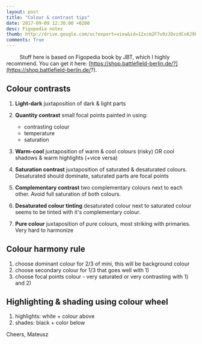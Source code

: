 ```yaml
---
layout: post
title: "Colour & contrast tips"
date: 2017-09-09 12:30:00 +0200
desc: Figopedia notes
thumb: http://drive.google.com/uc?export=view&id=12xcm2F7u9zJDvzdCo8J9bCqers-TgaGE
comments: True
---
```



&nbsp;&nbsp;&nbsp;&nbsp;&nbsp;&nbsp;&nbsp;&nbsp;
Stuff here is based on Figopedia book by JBT, which I highly recommend. You can get it here: [https://shop.battlefield-berlin.de/?](https://shop.battlefield-berlin.de/?).

## Colour contrasts

1. __Light-dark__
	juxtaposition of dark & light parts

2. __Quantity contrast__
	small focal points painted in using: 
	- contrasting colour
	- temperature
	- saturation

3. __Warm-cool__
	juxtaposition of warm & cool colours (risky) OR cool shadows & warm highlights (+vice versa)

4. __Saturation contrast__
	juxtaposition of saturated & desaturated colours. Desaturated should dominate, saturated parts are focal points

5. __Complementary contrast__
	two complementary colours next to each other. Avoid full saturation of both colours.

6. __Desaturated colour tinting__
	desaturated colour next to saturated colour seems to be tinted with it's complementary colour.

7. __Pure colour__
	juxtaposition of pure colours, most striking with primaries. Very hard to harmonize

## Colour harmony rule

1. choose dominant colour for 2/3 of mini, this will be background colour
2. choose secondary colour for 1/3 that goes well with 1)
3. choose focal points colour - very saturated or very contrasting with 1) and 2)

## Highlighting & shading using colour wheel

1. highlights: white + colour above
2. shades: black + color below 

Cheers,
Mateusz
